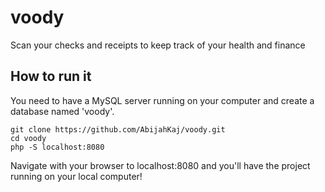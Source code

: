 # voody
Scan your checks and receipts to keep track of your health and finance

## How to run it
You need to have a MySQL server running on your computer and create a database named 'voody'.
```
git clone https://github.com/AbijahKaj/voody.git
cd voody
php -S localhost:8080
```

Navigate with your browser to localhost:8080 and you'll have the project running on your local computer!
